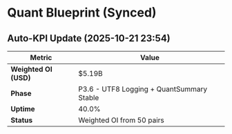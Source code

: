 # Quant Blueprint (Synced)

## Auto-KPI Update (2025-10-21 23:54)
| Metric | Value |
|---------|-------|
| **Weighted OI (USD)** | \$5.19B |
| **Phase** | P3.6 - UTF8 Logging + QuantSummary Stable |
| **Uptime** | 40.0% |
| **Status** | Weighted OI from 50 pairs |
